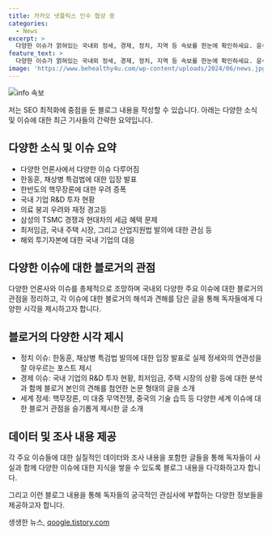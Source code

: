 ```yaml
---
title: 카카오 넷플릭스 인수 협상 중
categories:
  - News
excerpt: >
  다양한 이슈가 얽혀있는 국내외 정세, 경제, 정치, 지역 등 속보를 한눈에 확인하세요. 윤석열의 국민제안, 채상병 특검 법안 발의, 갈등 확산, 최저임금 등 주요 이슈가 눈길을 끌고 있습니다. 국내 기업의 R&D 투자, 산업지원법 발의, 반도체 질주, 케이웨이브 현상 등 경제 동향에도 관심이 쏠리고 있습니다. APEC 유치 실패, 지자체의 도시 재생사업, 스포츠 업적 등 지역 이슈들도 주목받고 있습니다.
feature_text: >
  다양한 이슈가 얽혀있는 국내외 정세, 경제, 정치, 지역 등 속보를 한눈에 확인하세요. 윤석열의 국민제안, 채상병 특검 법안 발의, 갈등 확산, 최저임금 등 주요 이슈가 눈길을 끌고 있습니다. 국내 기업의 R&D 투자, 산업지원법 발의, 반도체 질주, 케이웨이브 현상 등 경제 동향에도 관심이 쏠리고 있습니다. APEC 유치 실패, 지자체의 도시 재생사업, 스포츠 업적 등 지역 이슈들도 주목받고 있습니다.
image: 'https://www.behealthy4u.com/wp-content/uploads/2024/06/news.jpg'
---
```


<p><img src="https://www.behealthy4u.com/wp-content/uploads/2024/06/news.jpg" alt="info 속보" /></p>

<p>저는 SEO 최적화에 중점을 둔 블로그 내용을 작성할 수 있습니다. 아래는 다양한 소식 및 이슈에 대한 최근 기사들의 간략한 요약입니다.</p>

<h2 data-ke-size="size26">다양한 소식 및 이슈 요약</h2>

<ul>
  <li>다양한 언론사에서 다양한 이슈 다루어짐</li>
  <li>한동훈, 채상병 특검법에 대한 입장 발표</li>
  <li>한반도의 핵무장론에 대한 우려 증폭</li>
  <li>국내 기업 R&D 투자 현황</li>
  <li>의료 붕괴 우려와 재정 경고등</li>
  <li>삼성의 TSMC 경쟁과 현대차의 세금 혜택 문제</li>
  <li>최저임금, 국내 주택 시장, 그리고 산업지원법 발의에 대한 관심 등</li>
  <li>해외 투기자본에 대한 국내 기업의 대응</li>
</ul>

<h2 data-ke-size="size26">다양한 이슈에 대한 블로거의 관점</h2>

<p data-ke-size="size16">다양한 언론사와 이슈를 총체적으로 조망하며 국내외 다양한 주요 이슈에 대한 블로거의 관점을 정리하고, 각 이슈에 대한 블로거의 해석과 견해를 담은 글을 통해 독자들에게 다양한 시각을 제시하고자 합니다.</p>

<h2 data-ke-size="size26">블로거의 다양한 시각 제시</h2>

<ul>
  <li>정치 이슈: 한동훈, 채상병 특검법 발의에 대한 입장 발표로 실제 정세와의 연관성을 잘 아우르는 포스트 제시</li>
  <li>경제 이슈: 국내 기업의 R&D 투자 현황, 최저임금, 주택 시장의 상황 등에 대한 분석과 함께 블로거 본인의 견해를 첨언한 논문 형태의 글을 소개</li>
  <li>세계 정세: 핵무장론, 미 대중 무역전쟁, 중국의 기술 습득 등 다양한 세계 이슈에 대한 블로거 관점을 슬기롭게 제시한 글 소개</li>
</ul>

<h2 data-ke-size="size26">데이터 및 조사 내용 제공</h2>

<p data-ke-size="size16">각 주요 이슈들에 대한 실질적인 데이터와 조사 내용을 포함한 글들을 통해 독자들이 사실과 함께 다양한 이슈에 대한 지식을 쌓을 수 있도록 블로그 내용을 다각화하고자 합니다.</p>

<p>그리고 이런 블로그 내용을 통해 독자들의 궁극적인 관심사에 부합하는 다양한 정보들을 제공하고자 합니다.</p>
생생한 뉴스, <a href="https://qoogle.tistory.com" rel="dofollow">qoogle.tistory.com</a>


